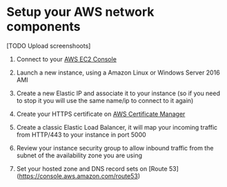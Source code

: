 
# Setup your AWS network components
[TODO Upload screenshoots]
1. Connect to your [AWS EC2 Console](https://console.aws.amazon.com/ec2/)

2. Launch a new instance, using a Amazon Linux or Windows Server 2016 AMI

3.  Create a new Elastic IP and associate it to your instance (so if you need to stop it you will use the same name/ip to connect to it again)

4. Create your HTTPS certificate on [AWS Certificate Manager](https://console.aws.amazon.com/acm)

5. Create a classic Elastic Load Balancer, it will map your incoming traffic from HTTP/443 to your instance in port 5000 

6. Review your instance security group to allow inbound traffic from the subnet of the availability zone you are using

7. Set your hosted zone and DNS record sets on [Route 53]
(https://console.aws.amazon.com/route53)